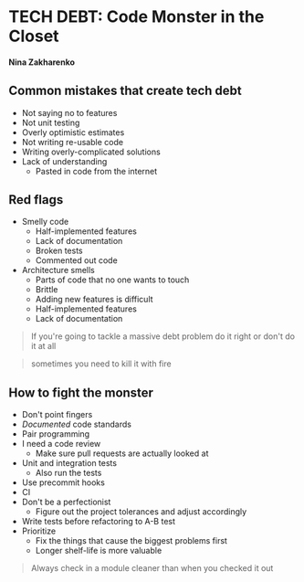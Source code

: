 # TECH DEBT: Code Monster in the Closet
#### Nina Zakharenko
## Common mistakes that create tech debt
* Not saying no to features
* Not unit testing
* Overly optimistic estimates
* Not writing re-usable code
* Writing overly-complicated solutions
* Lack of understanding
    * Pasted in code from the internet
## Red flags
* Smelly code
    * Half-implemented features
    * Lack of documentation
    * Broken tests
    * Commented out code
* Architecture smells
    * Parts of code that no one wants to touch
    * Brittle
    * Adding new features is difficult
    * Half-implemented features
    * Lack of documentation
> If you're going to tackle a massive debt problem do it right or don't do it at all

> sometimes you need to kill it with fire
## How to fight the monster
* Don't point fingers
* *Documented* code standards
* Pair programming
* I need a code review
    * Make sure pull requests are actually looked at
* Unit and integration tests
    * Also run the tests
* Use precommit hooks
* CI
* Don't be a perfectionist
    * Figure out the project tolerances and adjust accordingly
* Write tests before refactoring to A-B test
* Prioritize
    * Fix the things that cause the biggest problems first
    * Longer shelf-life is more valuable
> Always check in a module cleaner than when you checked it out